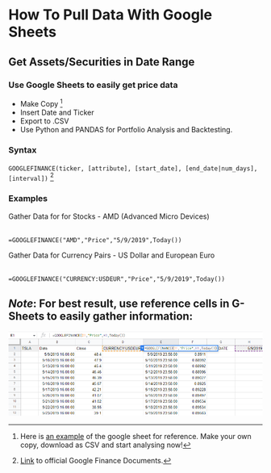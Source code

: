 # How To Pull Data With Google Sheets

## Get Assets/Securities in Date Range


 ### Use Google Sheets to easily get price data
- Make Copy [^1]
- Insert Date and Ticker
- Export to .CSV 
- Use Python and PANDAS for Portfolio Analysis and Backtesting. 


### Syntax




`GOOGLEFINANCE(ticker, [attribute], [start_date], [end_date|num_days], [interval])` [^2]



### Examples


Gather Data for for Stocks - AMD (Advanced Micro Devices)

```

=GOOGLEFINANCE("AMD","Price","5/9/2019",Today())

```

Gather Data for Currency Pairs - US Dollar and European Euro 

```

=GOOGLEFINANCE("CURRENCY:USDEUR","Price","5/9/2019",Today())

```
## ***Note***: For best result, use reference cells in G-Sheets to easily gather information:


![Google_Sheets_Data](Google_Sheets_Data.png)


[^1]: Here is [an example](https://docs.google.com/spreadsheets/d/1o_s3W20il3u-62fEhyoIMQFb3eignFwtVCyPga1fBwI/edit?usp=sharing) of the google sheet for reference. Make your own copy, download as CSV and start analysing now!
[^2]: [Link](https://support.google.com/docs/answer/3093281?hl=en) to official Google Finance Documents.